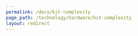 ```yaml
---
permalink: /docs/kit-complexity
page_path: /technology/hardware/kit-complexity
layout: redirect
---
```

